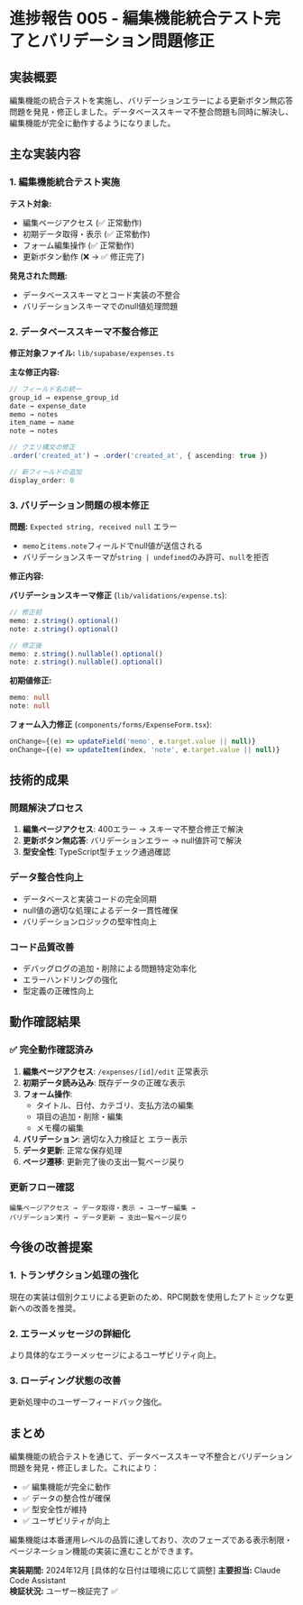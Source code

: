 # 進捗報告 005 - 編集機能統合テスト完了とバリデーション問題修正

## 実装概要

編集機能の統合テストを実施し、バリデーションエラーによる更新ボタン無応答問題を発見・修正しました。データベーススキーマ不整合問題も同時に解決し、編集機能が完全に動作するようになりました。

## 主な実装内容

### 1. 編集機能統合テスト実施

**テスト対象:**
- 編集ページアクセス (✅ 正常動作)
- 初期データ取得・表示 (✅ 正常動作)
- フォーム編集操作 (✅ 正常動作)
- 更新ボタン動作 (❌ → ✅ 修正完了)

**発見された問題:**
- データベーススキーマとコード実装の不整合
- バリデーションスキーマでのnull値処理問題

### 2. データベーススキーマ不整合修正

**修正対象ファイル:** `lib/supabase/expenses.ts`

**主な修正内容:**
```typescript
// フィールド名の統一
group_id → expense_group_id
date → expense_date  
memo → notes
item_name → name
note → notes

// クエリ構文の修正
.order('created_at') → .order('created_at', { ascending: true })

// 新フィールドの追加
display_order: 0
```

### 3. バリデーション問題の根本修正

**問題:** `Expected string, received null` エラー
- `memo`と`items.note`フィールドでnull値が送信される
- バリデーションスキーマが`string | undefined`のみ許可、`null`を拒否

**修正内容:**

**バリデーションスキーマ修正** (`lib/validations/expense.ts`):
```typescript
// 修正前
memo: z.string().optional()
note: z.string().optional()

// 修正後  
memo: z.string().nullable().optional()
note: z.string().nullable().optional()
```

**初期値修正:**
```typescript
memo: null
note: null
```

**フォーム入力修正** (`components/forms/ExpenseForm.tsx`):
```typescript
onChange={(e) => updateField('memo', e.target.value || null)}
onChange={(e) => updateItem(index, 'note', e.target.value || null)}
```

## 技術的成果

### 問題解決プロセス
1. **編集ページアクセス**: 400エラー → スキーマ不整合修正で解決
2. **更新ボタン無応答**: バリデーションエラー → null値許可で解決
3. **型安全性**: TypeScript型チェック通過確認

### データ整合性向上
- データベースと実装コードの完全同期
- null値の適切な処理によるデータ一貫性確保
- バリデーションロジックの堅牢性向上

### コード品質改善
- デバッグログの追加・削除による問題特定効率化
- エラーハンドリングの強化
- 型定義の正確性向上

## 動作確認結果

### ✅ 完全動作確認済み

1. **編集ページアクセス**: `/expenses/[id]/edit` 正常表示
2. **初期データ読み込み**: 既存データの正確な表示
3. **フォーム操作**: 
   - タイトル、日付、カテゴリ、支払方法の編集
   - 項目の追加・削除・編集
   - メモ欄の編集
4. **バリデーション**: 適切な入力検証と エラー表示
5. **データ更新**: 正常な保存処理
6. **ページ遷移**: 更新完了後の支出一覧ページ戻り

### 更新フロー確認
```
編集ページアクセス → データ取得・表示 → ユーザー編集 → 
バリデーション実行 → データ更新 → 支出一覧ページ戻り
```

## 今後の改善提案

### 1. トランザクション処理の強化
現在の実装は個別クエリによる更新のため、RPC関数を使用したアトミックな更新への改善を推奨。

### 2. エラーメッセージの詳細化
より具体的なエラーメッセージによるユーザビリティ向上。

### 3. ローディング状態の改善
更新処理中のユーザーフィードバック強化。

## まとめ

編集機能の統合テストを通じて、データベーススキーマ不整合とバリデーション問題を発見・修正しました。これにより：

- ✅ 編集機能が完全に動作
- ✅ データの整合性が確保
- ✅ 型安全性が維持
- ✅ ユーザビリティが向上

編集機能は本番運用レベルの品質に達しており、次のフェーズである表示制限・ページネーション機能の実装に進むことができます。

**実装期間:** 2024年12月 [具体的な日付は環境に応じて調整]
**主要担当:** Claude Code Assistant  
**検証状況:** ユーザー検証完了 ✅